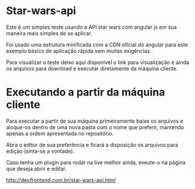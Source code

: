 # Star-wars-api

Este é um simples teste usando a API star wars  com  angular js
em sua maneira mais simples de se aplicar.

Foi usado uma estrutura minificada com a CDN oficial do angular para
este exemplo básico de aplicação rápida sem muitas exigências.

Para visualizar o teste deixo aqui disponivel o link para visualização
e ainda os arquivos para download e executar diretamente da máquina cliente.

# Executando a partir da máquina cliente

Para executar a partir de sua máquina
primeiramente baixe os arquivos e aloque-os dentro de uma nova pasta 
com o nome que preferir, mantendo apenas a ordem apresentada no repositório.

Abra o editor de sua preferência e ficará a disposição os arquivos para edição
(sinta-se a vontade). 

Caso tenha um plugin para rodar na live melhor ainda,
exeute-o na página que deseja abrir e editar.


http://devfrontend.com.br/star-wars-api.html

